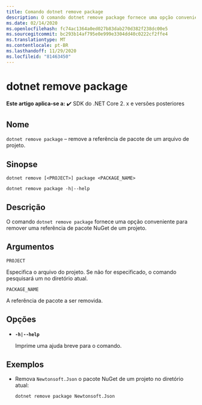 ```yaml
---
title: Comando dotnet remove package
description: O comando dotnet remove package fornece uma opção conveniente para remover uma referência de pacote NuGet de um projeto.
ms.date: 02/14/2020
ms.openlocfilehash: fc74ac1364a0ed027b83dab270d382f238dc00e5
ms.sourcegitcommit: bc293b14af795e0e999e3304dd40c0222cf2ffe4
ms.translationtype: MT
ms.contentlocale: pt-BR
ms.lasthandoff: 11/29/2020
ms.locfileid: "81463450"
---
```

# <a name="dotnet-remove-package"></a>dotnet remove package

**Este artigo aplica-se a:** ✔️ SDK do .NET Core 2. x e versões posteriores

## <a name="name"></a>Nome

`dotnet remove package` – remove a referência de pacote de um arquivo de projeto.

## <a name="synopsis"></a>Sinopse

```dotnetcli
dotnet remove [<PROJECT>] package <PACKAGE_NAME>

dotnet remove package -h|--help
```

## <a name="description"></a>Descrição

O comando `dotnet remove package` fornece uma opção conveniente para remover uma referência de pacote NuGet de um projeto.

## <a name="arguments"></a>Argumentos

`PROJECT`

Especifica o arquivo do projeto. Se não for especificado, o comando pesquisará um no diretório atual.

`PACKAGE_NAME`

A referência de pacote a ser removida.

## <a name="options"></a>Opções

- **`-h|--help`**

  Imprime uma ajuda breve para o comando.

## <a name="examples"></a>Exemplos

- Remova `Newtonsoft.Json` o pacote NuGet de um projeto no diretório atual:

  ```dotnetcli
  dotnet remove package Newtonsoft.Json
  ```
